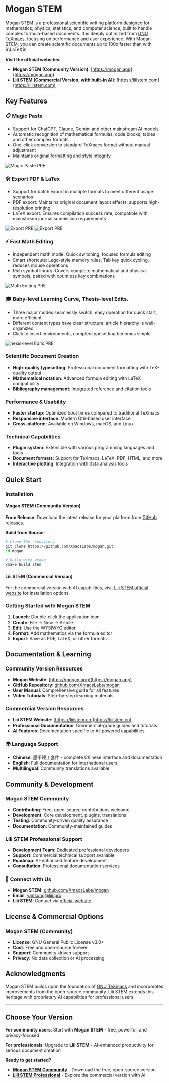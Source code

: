# Mogan STEM

Mogan STEM is a professional scientific writing platform designed for mathematics, physics, statistics, and computer science, built to handle complex formula-based documents. It is deeply optimized from [GNU TeXmacs](https://www.texmacs.org/), focusing on performance and user experience. With Mogan STEM, you can create scientific documents up to 100x faster than with $\LaTeX$!.

**Visit the official websites:**
- **Mogan STEM (Community Version)**: [https://mogan.app](https://mogan.app)
- **Liii STEM (Commercial Version, with built-in AI)**: [https://liiistem.com](https://liiistem.com)


## Key Features

### 📋 Magic Paste
- Support for ChatGPT, Claude, Gemini and other mainstream AI models
- Automatic recognition of mathematical formulas, code blocks, tables and other complex formats
- One-click conversion to standard TeXmacs format without manual adjustment
- Maintains original formatting and style integrity

![Magic Paste PRE](./public/images/magic-paste.gif)

### 🛠 Export PDF & LaTex
- Support for batch export in multiple formats to meet different usage scenarios
- PDF export: Maintains original document layout effects, supports high-resolution printing
- LaTeX export: Ensures compilation success rate, compatible with mainstream journal submission requirements

![Export PRE](./public/images/pdf.gif)
![Export PRE](./public/images/LaTex.gif)

### ⚡ Fast Math Editing
- Independent math mode: Quick switching, focused formula editing
- Smart shortcuts: Lego-style memory rules, Tab key quick cycling, reduces mouse operations
- Rich symbol library: Covers complete mathematical and physical symbols, paired with countless key combinations

![Math Editing PRE](./public/images/eq.gif)

### 🎓 Baby-level Learning Curve, Thesis-level Edits.
- Three major modes seamlessly switch, easy operation for quick start, more efficient
- Different content types have clear structure, article hierarchy is well-organized
- Click to insert environments, complex typesetting becomes simple

![hesis-level Edits PRE](./public/images/Thesis-level-Edits.png)



###  **Scientific Document Creation**
- **High-quality typesetting**: Professional document formatting with TeX-quality output
- **Mathematical notation**: Advanced formula editing with LaTeX compatibility
- **Bibliography management**: Integrated reference and citation tools

###  **Performance & Usability**
- **Faster startup**: Optimized boot times compared to traditional TeXmacs
- **Responsive interface**: Modern Qt6-based user interface
- **Cross-platform**: Available on Windows, macOS, and Linux

###  **Technical Capabilities**
- **Plugin system**: Extensible with various programming languages and tools
- **Document formats**: Support for TeXmacs, LaTeX, PDF, HTML, and more
- **Interactive plotting**: Integration with data analysis tools


## Quick Start

### Installation

#### Mogan STEM (Community Version)
**From Release**: Download the latest release for your platform from [GitHub releases](https://github.com/XmacsLabs/mogan/releases).

**Build from Source**:
```bash
# Clone the repository
git clone https://github.com/XmacsLabs/mogan.git
cd mogan

# Build with xmake
xmake build stem
```

#### Liii STEM (Commercial Version)
For the commercial version with AI capabilities, visit [Liii STEM official website](https://liiistem.cn) for installation options.

### Getting Started with Mogan STEM
1. **Launch**: Double-click the application icon
2. **Create**: File → New → Article
3. **Edit**: Use the WYSIWYG editor
4. **Format**: Add mathematics via the formula editor
5. **Export**: Save as PDF, LaTeX, or other formats

## Documentation & Learning

### Community Version Resources
- **Mogan Website**: [https://mogan.app](https://mogan.app)
- **GitHub Repository**: [github.com/XmacsLabs/mogan](https://github.com/XmacsLabs/mogan)
- **User Manual**: Comprehensive guide for all features
- **Video Tutorials**: Step-by-step learning materials

### Commercial Version Resources
- **Liii STEM Website**: [https://liiistem.cn](https://liiistem.cn)
- **Professional Documentation**: Commercial-grade guides and tutorials
- **AI Features**: Documentation specific to AI-powered capabilities

### 🌍 **Language Support**
- **Chinese**: 墨干理工套件 - complete Chinese interface and documentation
- **English**: Full documentation for international users
- **Multilingual**: Community translations available

## Community & Development

### Mogan STEM Community
- **Contributing**: Free, open-source contributions welcome
- **Development**: Core development, plugins, translations
- **Testing**: Community-driven quality assurance
- **Documentation**: Community-maintained guides

### Liii STEM Professional Support
- **Development Team**: Dedicated professional developers
- **Support**: Commercial technical support available
- **Roadmap**: AI-enhanced feature development
- **Consultation**: Professional documentation services

### 🔗 **Connect with Us**
- **Mogan STEM**: [github.com/XmacsLabs/mogan](https://github.com/XmacsLabs/mogan)
- **Email**: yansong@liii.pro
- **Liii STEM**: Contact via [official website](https://liiistem.cn)



## License & Commercial Options

### Mogan STEM (Community)
- **License**: GNU General Public License v3.0+
- **Cost**: Free and open-source forever
- **Support**: Community-driven support
- **Privacy**: No data collection or AI processing


## Acknowledgments

Mogan STEM builds upon the foundation of [GNU TeXmacs](https://www.texmacs.org/) and incorporates improvements from the open-source community. Liii STEM extends this heritage with proprietary AI capabilities for professional users.

---

## Choose Your Version

**For community users**: Start with **Mogan STEM** - free, powerful, and privacy-focused

**For professionals**: Upgrade to **Liii STEM** - AI-enhanced productivity for serious document creation

**Ready to get started?**
- [**Mogan STEM Community**](https://mogan.app) - Download the free, open-source version
- [**Liii STEM Professional**](https://liiistem.cn) - Explore the commercial version with AI